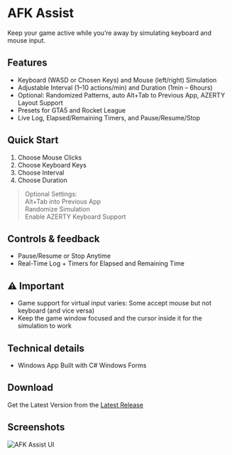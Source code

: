 # AFK Assist

Keep your game active while you’re away by simulating keyboard and mouse input.

## Features
- Keyboard (WASD or Chosen Keys) and Mouse (left/right) Simulation
- Adjustable Interval (1–10 actions/min) and Duration (1min – 6hours)
- Optional: Randomized Patterns, auto Alt+Tab to Previous App, AZERTY Layout Support
- Presets for GTA5 and Rocket League
- Live Log, Elapsed/Remaining Timers, and Pause/Resume/Stop

## Quick Start
1. Choose Mouse Clicks
2. Choose Keyboard Keys
3. Choose Interval
4. Choose Duration

> Optional Settings:  
> Alt+Tab into Previous App  
> Randomize Simulation  
> Enable AZERTY Keyboard Support

## Controls & feedback
- Pause/Resume or Stop Anytime
- Real-Time Log + Timers for Elapsed and Remaining Time

## ⚠️ Important
- Game support for virtual input varies: Some accept mouse but not keyboard (and vice versa)
- Keep the game window focused and the cursor inside it for the simulation to work

## Technical details
- Windows App Built with C# Windows Forms

## Download
Get the Latest Version from the [Latest Release](https://github.com/yusuftuncay/AFK-Assist/releases/latest)

## Screenshots
![AFK Assist UI](https://github.com/user-attachments/assets/2bf510bc-4e66-41ff-bdac-77bc88355980)
